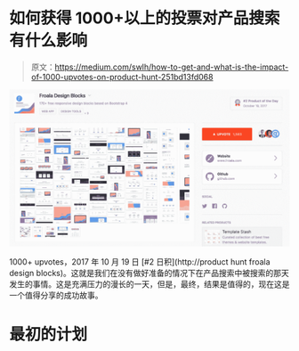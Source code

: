 # 如何获得 1000+以上的投票对产品搜索有什么影响

> 原文：<https://medium.com/swlh/how-to-get-and-what-is-the-impact-of-1000-upvotes-on-product-hunt-251bd13fd068>

![](img/2c97f25c9fdd319f45ea8aebaf154848.png)

1000+ upvotes，2017 年 10 月 19 日 [#2 日积](http://product hunt froala design blocks)。这就是我们在没有做好准备的情况下在产品搜索中被搜索的那天发生的事情。这是充满压力的漫长的一天，但是，最终，结果是值得的，现在这是一个值得分享的成功故事。

# 最初的计划